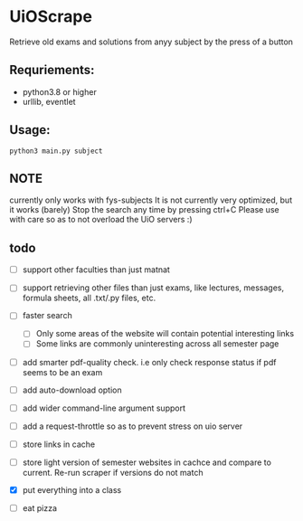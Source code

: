 # UiOScrape
Retrieve old exams and solutions from anyy subject by the press of a button

## Requriements:
* python3.8 or higher
* urllib, eventlet
## Usage:
`python3 main.py subject`

## NOTE
currently only works with fys-subjects
It is not currently very optimized, but it works (barely)
Stop the search any time by pressing ctrl+C
Please use with care so as to not overload the UiO servers :)

## todo
- [ ] support other faculties than just matnat
- [ ] support retrieving other files than just exams, like lectures, messages, formula sheets, all .txt/.py files, etc. 
- [ ] faster search
    - [ ] Only some areas of the website will contain potential interesting links
    - [ ] Some links are commonly uninteresting across all semester page
- [ ] add smarter pdf-quality check. i.e only check response status if pdf seems to be an exam
- [ ] add auto-download option
- [ ] add wider command-line argument support
- [ ] add a request-throttle so as to prevent stress on uio server
- [ ] store links in cache
- [ ] store light version of semester websites in cachce and compare to current. Re-run scraper if versions do not match
- [x] put everything into a class
- [ ] eat pizza


